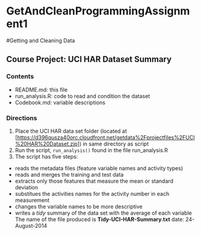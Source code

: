GetAndCleanProgrammingAssignment1
=================================

#Getting and Cleaning Data
## Course Project: UCI HAR Dataset Summary
### Contents
- README.md: this file
- run_analysis.R: code to read and condition the dataset
- Codebook.md: variable descriptions
### Directions
1. Place the UCI HAR data set folder (located at [https://d396qusza40orc.cloudfront.net/getdata%2Fprojectfiles%2FUCI%20HAR%20Dataset.zip]) in same directory as script
2. Run the script, `run_analysis()` found in the file run_analysis.R
3. The script has five steps:
+ reads the metadata files (feature variable names and activity types)
+ reads and merges the training and test data
+ extracts only those features that measure the mean or standard deviation
+ substitues the activities names for the activity number in each measurement
+ changes the variable names to be more descriptive
+ writes a *tidy* summary of the data set with the average of each variable
The name of the file produced is **Tidy-UCI-HAR-Summary.txt**
date: 24-August-2014
